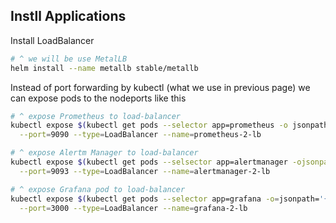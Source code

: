 ## Instll Applications 

Install LoadBalancer
~~~sh
# ^ we will be use MetalLB
helm install --name metallb stable/metallb
~~~

Instead of port forwarding by kubectl (what we use in previous page) we can expose pods to the nodeports like this
~~~sh
# ^ expose Prometheus to load-balancer
kubectl expose $(kubectl get pods --selector app=prometheus -o jsonpath='{..metadata.name}') \
  --port=9090 --type=LoadBalancer --name=prometheus-2-lb

# ^ expose Alertm Manager to load-balancer
kubectl expose $(kubectl get pods --selsector app=alertmanager -ojsonpath='{..metadata.name}') \
  --port=9093 --type=LoadBalancer --name=alertmanager-2-lb

# ^ expose Grafana pod to load-balancer
kubectl expose $(kubectl get pods --selector app=grafana -o=jsonpath='{..metadata.name}') \
  --port=3000 --type=LoadBalancer --name=grafana-2-lb
~~~
